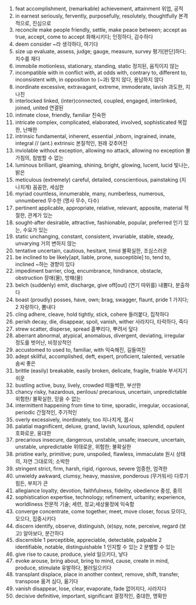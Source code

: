 1. feat accomplishment, (remarkable) achievement, attainment 위업, 공적
2. in earnest seriously, fervently, purposefully, resolutely, thoughtfully 본격적으로, 진심으로
3. reconcile make people friendly, settle, make peace between; accept as true, accept, come to accept 화해시키다; 인정하다, 감수하다
4. deem consider ~라 생각하다, 여기다
5. size up evaluate, assess, judge; gauge, measure, survey 평가[판단]하다; 치수를 재다
6. immobile motionless, stationary, standing, static 정지된, 움직이지 않는
7. incompatible with in conflict with, at odds with, contrary to, different to, inconsistent with, in opposition to (~과) 맞지 않다, 용납하지 않다
8. inordinate excessive, extravagant, extreme, immoderate, lavish 과도한, 지나친
9. interlocked linked, (inter)connected, coupled, engaged, interlinked, joined, united 연결된
10. intimate close, friendly, familiar 친숙한
11. intricate complex, complicated, elaborated, involved, sophisticated 복잡한, 난해한
12. intrinsic fundamental, inherent, essential ,inborn, ingrained, innate, integral // (ant.) extrinsic 본질적인, 원래 갖추어진
13. inviolable without exception, allowing no attack, allowing no exception 불가침의, 침범할 수 없는
14. luminous brilliant, gleaming, shining, bright, glowing, lucent, lucid 빛나는, 밝은
15. meticulous (extremely) careful, detailed, conscientious, painstaking (지나치게) 꼼꼼한, 세심한
16. myriad countless, innumerable, many, numberless, numerous, unnumbered 무수한 (명사 무수, 다수)
17. pertinent applicable, appropriate, relative, relevant, apposite, material 적절한, 관계가 있는
18. sought-after desirable, attractive, fashionable, popular, preferred 인기 있는, 수요가 있는
19. static unchanging, constant, consistent, invariable, stable, steady, unvarying 거의 변하지 않는
20. tentative uncertain, cautious, hesitant, timid 불확실한, 조심스러운
21. be inclined to be likely[apt, liable, prone, susceptible] to, tend to, inclined ~하는 경향이 있다
22. impediment barrier, clog, encumbrance, hindrance, obstacle, obstruction 장애(물), 방해(물)
23. belch (suddenly) emit, discharge, give off[out] (연기 따위를) 내뿜다, 분출하다
24. boast (proudly) posses, have, own; brag, swagger, flaunt, pride 1 가지다; 2 자랑하다, 뽐내다
25. cling adhere, cleave, hold tightly, stick, cohere 들러붙다, 집착하다
26. perish decay, die, disappear, spoil, vanish, wither 사라지다, 타락하다, 죽다
27. strew scatter, disperse, spread 흩뿌리다, 뿌려서 덮다
28. aberrant abnormal, atypical, anomalous, divergent, deviating, irregular 정도를 벗어난, 비정상적인
29. accustomed to used to, familiar, with 익숙해진, 길들여진
30. adept skillful, accomplished, deft, expert, proficient, talented, versatile 솜씨 좋은
31. brittle (easily) breakable, easily broken, delicate, fragile, friable 부서지기 쉬운
32. bustling active, busy, lively, crowded 떠들썩한, 부산한
33. chancy risky, hazardous, perilous/ precarious, uncertain, unpredictable 위험한/ 불확실한, 믿을 수 없는
34. intermittent happening from time to time, sporadic, irregular, occasional, periodic 간헐적인, 주기적인
35. overly excessively, inordinately, too 지나치게, 몹시
36. palatial magnificent, deluxe, grand, lavish, luxurious, splendid, opulent 호화로운, 웅대한
37. precarious insecure, dangerous, unstable, unsafe; insecure, uncertain, unstable, unpredictable 위태로운, 위험한; 불확실한
38. pristine early, primitive; pure, unspoiled, flawless, immaculate 원시 상태의, 자연 그대로의; 소박한
39. stringent strict, firm, harsh, rigid, rigorous, severe 엄중한, 엄격한
40. unwieldy awkward, clumsy, heavy, massive, ponderous (무거워서) 다루기 힘든, 부피가 큰
41. allegiance loyalty, devotion, faithfulness, fidelity, obedience 충성, 충의
42. sophistication expertise, technology; refinement, urbanity; experience, worldliness 전문적 기술; 세련, 정교;세상물정에 익숙함
43. converge concentrate, come together, meet, move closer, focus 모이다, 모으다, 집중시키다
44. discern identify, observe, distinguish, (e)spy, note, perceive, regard (보고) 알아보다, 분간하다
45. discernible 1 perceptible, appreciable, detectable, palpable 2 identifiable, notable, distinguishable 1 인지할 수 있는 2 분별할 수 있는
46. give rise to cause, produce, yield 일으키다, 낳다
47. evoke arouse, bring about, bring to mind, cause, create in mind, produce, stimulate 유발하다, 불러일으키다
48. transplant displace, place in another context, remove, shift, transfer, transpose 옮겨 심다, 옮기다
49. vanish disappear, lose, clear, evaporate, fade 없어지다, 사라지다
50. decisive definitive, important, significant 결정적인, 중대한, 명확한